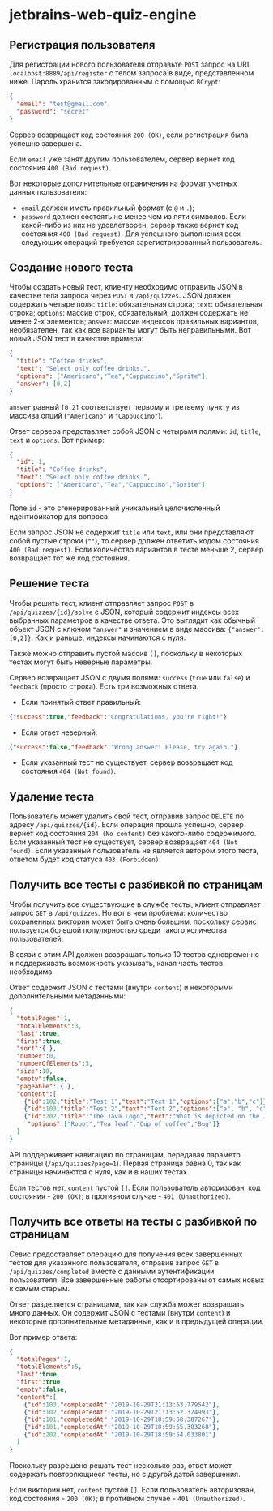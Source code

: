 # jetbrains-web-quiz-engine
## Регистрация пользователя
Для регистрации нового пользователя отправьте `POST` запрос на URL `localhost:8889/api/register` с телом запроса в виде, представленном ниже. Пароль хранится закодированным с помощью `BCrypt`:
```json
{
  "email": "test@gmail.com",
  "password": "secret"
}
```
Сервер возвращает код состояния `200 (OK)`, если регистрация была успешно завершена.

Если `email` уже занят другим пользователем, сервер вернет код состояния `400 (Bad request)`.

Вот некоторые дополнительные ограничения на формат учетных данных пользователя:
- `email` должен иметь правильный формат (с `@` и `.`);
- `password` должен состоять не менее чем из пяти символов.
Если какой-либо из них не удовлетворен, сервер также вернет код состояния `400 (Bad request)`.
Для успешного выполнения всех следующих операций требуется зарегистрированный пользователь. 
## Создание нового теста
Чтобы создать новый тест, клиенту необходимо отправить JSON в качестве тела запроса через `POST` в `/api/quizzes`. JSON должен содержать четыре поля:
`title`: обязательная строка;
`text`: обязательная строка;
`options`: массив строк, обязательный, должен содержать не менее 2-х элементов;
`answer`: массив индексов правильных вариантов, необязателен, так как все варианты могут быть неправильными.
Вот новый JSON тест в качестве примера:
```json
{
  "title": "Coffee drinks",
  "text": "Select only coffee drinks.",
  "options": ["Americano","Tea","Cappuccino","Sprite"],
  "answer": [0,2]
}
```
`answer` равный `[0,2]` соответствует первому и третьему пункту из массива опций (`"Americano"` и `"Cappuccino"`).

Ответ сервера представляет собой JSON с четырьмя полями: `id`, `title`, `text` и `options`. Вот пример:
```json
{
  "id": 1,
  "title": "Coffee drinks",
  "text": "Select only coffee drinks.",
  "options": ["Americano","Tea","Cappuccino","Sprite"]
}
```
Поле `id` - это сгенерированный уникальный целочисленный идентификатор для вопроса.

Если запрос JSON не содержит `title` или `text`, или они представляют собой пустые строки (`""`), то сервер должен ответить кодом состояния `400 (Bad request)`. Если количество вариантов в тесте меньше 2, сервер возвращает тот же код состояния. 
## Решение теста
Чтобы решить тест, клиент отправляет запрос `POST` в `/api/quizzes/{id}/solve` с JSON, который содержит индексы всех выбранных параметров в качестве ответа. Это выглядит как обычный объект JSON с ключом `"answer"` и значением в виде массива: `{"answer": [0,2]}`. Как и раньше, индексы начинаются с нуля.

Также можно отправить пустой массив `[]`, поскольку в некоторых тестах могут быть неверные параметры.

Сервер возвращает JSON с двумя полями: `success` (`true` или `false`) и `feedback` (просто строка). Есть три возможных ответа.

- Если принятый ответ правильный:
```json
{"success":true,"feedback":"Congratulations, you're right!"}
```
- Если ответ неверный:
```json
{"success":false,"feedback":"Wrong answer! Please, try again."}
```
- Если указанный тест не существует, сервер возвращает код состояния `404 (Not found)`.
## Удаление теста
Пользователь может удалить свой тест, отправив запрос `DELETE` по адресу `/api/quizzes/{id}`.
Если операция прошла успешно, сервер вернет код состояния `204 (No content)` без какого-либо содержимого.
Если указанный тест не существует, сервер возвращает `404 (Not found)`. Если указанный пользователь не является автором этого теста, ответом будет код статуса `403 (Forbidden)`.
## Получить все тесты с разбивкой по страницам
Чтобы получить все существующие в службе тесты, клиент отправляет запрос `GET` в `/api/quizzes`. Но вот в чем проблема: количество сохраненных викторин может быть очень большим, поскольку сервис пользуется большой популярностью среди такого количества пользователей.

В связи с этим API должен возвращать только 10 тестов одновременно и поддерживать возможность указывать, какая часть тестов необходима.

Ответ содержит JSON с тестами (внутри `content`) и некоторыми дополнительными метаданными: 
```json
{
  "totalPages":1,
  "totalElements":3,
  "last":true,
  "first":true,
  "sort":{ },
  "number":0,
  "numberOfElements":3,
  "size":10,
  "empty":false,
  "pageable": { },
  "content":[
    {"id":102,"title":"Test 1","text":"Text 1","options":["a","b","c"]},
    {"id":103,"title":"Test 2","text":"Text 2","options":["a", "b", "c", "d"]},
    {"id":202,"title":"The Java Logo","text":"What is depicted on the Java logo?",
     "options":["Robot","Tea leaf","Cup of coffee","Bug"]}
  ]
}
```
API поддерживает навигацию по страницам, передавая параметр страницы (`/api/quizzes?page=1`). Первая страница равна 0, так как страницы начинаются с нуля, как и в наших тестах.

Если тестов нет, `content` пустой `[]`. Если пользователь авторизован, код состояния - `200 (ОК)`; в противном случае - `401 (Unauthorized)`. 
## Получить все ответы на тесты с разбивкой по страницам
Севис предоставляет операцию для получения всех завершенных тестов для указанного пользователя, отправив запрос `GET` в `/api/quizzes/completed` вместе с данными аутентификации пользователя. Все завершенные работы отсортированы от самых новых к самым старым.

Ответ разделяется страницами, так как служба может возвращать много данных. Он содержит JSON с тестами (внутри `content`) и некоторые дополнительные метаданные, как и в предыдущей операции.

Вот пример ответа: 
```json
{
  "totalPages":1,
  "totalElements":5,
  "last":true,
  "first":true,
  "empty":false,
  "content":[
    {"id":103,"completedAt":"2019-10-29T21:13:53.779542"},
    {"id":102,"completedAt":"2019-10-29T21:13:52.324993"},
    {"id":101,"completedAt":"2019-10-29T18:59:58.387267"},
    {"id":101,"completedAt":"2019-10-29T18:59:55.303268"},
    {"id":202,"completedAt":"2019-10-29T18:59:54.033801"}
  ]
}
```
Поскольку разрешено решать тест несколько раз, ответ может содержать повторяющиеся тесты, но с другой датой завершения.

Если викторин нет, `content` пустой `[]`. Если пользователь авторизован, код состояния - `200 (ОК)`; в противном случае - `401 (Unauthorized)`. 
